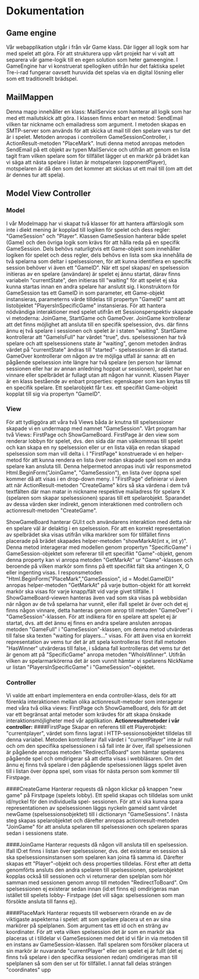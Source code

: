 # Dokumentation
## Game engine
Vår webapplikation utgår i från vår Game klass. Där ligger all logik som har med spelet att göra. För att strukturera upp vårt projekt har vi valt att separera vår game-logik till en egen solution som heter gameengine. I GameEngine har vi konstruerat spellogiken utifrån hur det faktiska spelet Tre-i-rad fungerar oavsett huruvida det spelas via en digital lösning eller som ett traditionellt brädspel. 

## MailMappen
Denna mapp innehåller en klass: MailService som hanterar all logik som har med ett mailutskick att göra. I klassen finns enbart en metod: SendEmail vilken tar nickname och emailadress som argument. I metoden skapas en SMTP-server som används för att skicka ut mail till den spelare vars tur det är i spelet. Metoden anropas i controllern GameSessionController, i ActionResult-metoden "PlaceMark". Inuti denna metod anropas metoden SendEmail på ett objekt av typen MailService och utifrån att genom en lista tagit fram vilken spelare som för tillfället lägger ut en markör på brädet kan vi säga att nästa spelare i listan är motspelaren (opponentPlayer), motspelaren är då den som det kommer att skickas ut ett mail till (om att det är dennes tur att spela).

## Model View Controller
### Model
I vår Modelmapp har vi skapat två klasser för att hantera affärslogik som inte i diekt mening är kopplad till logiken för spelet och dess regler: "GameSession" och "Player". Klassen GameSession hanterar både spelet (Game) och den övriga logik som krävs för att hålla reda på en specifik GameSession. Dels behövs naturligtvis ett Game-objekt som innehåller logiken för spelet och dess regler, dels behövs en lista som ska innehålla de två spelarna som deltar i spelsessionen, för att kunna identifiera en specifik session behöver vi även ett "GameID". När ett spel skapas/ en spelsession initieras av en spelare (användare) är spelet ej ännu startat, därav finns variabeln "currentState", den initieras till "waiting" för att spelet ej ska kunna startas innan en andra spelare har anslutit sig. I konstruktorn för GameSession tas ett GameID in som parameter, ett Game-objekt instansieras, parameterns värde tilldelas till propertyn "GameID" samt att listobjektet "PlayersInSpecificGame" instansieras. 
För att hantera nödvändiga interaktioner med spelet utifrån ett Sessionsperspektiv skapade vi metoderna: JoinGame, StartGame och GameOver. JoinGame kontrollerar att det finns möjlighet att ansluta till en specifik spelsession, dvs. där finns ännu ej två spelare i sessionen och spelet är i staten "waiting". StartGame kontrollerar att "GameIsFull" har värdet "true", dvs. spelsessionen har två spelare och att spelsessionens state är "waiting", genom metoden ändras värdet på "currentState" ändras till "started"- spelsessionen är då startad. 
GameOver kontrollerar om någon av tre möjliga utfall är sanna: att en pågående spelsession inte längre har två spelare (en person har lämnat sessionen eller har av annan anledning hoppat ur sessionen), spelet har en vinnare eller spelbrädet är fullagt utan att någon har vunnit. 
Klassen Player är en klass bestående av enbart properties: egenskaper som kan knytas till en specifik spelare. Ett spelarobjekt får t.ex. ett specifikt Game-objekt kopplat till sig via propertyn "GameID". 

### View
För att tydliggöra att våra två Views båda är knutna till spelsessioner skapade vi en undermapp med namnet "GameSession". Vårt program har två Views: FirstPage och ShowGameBoard. 
FirstPage är den view som renderar lobbyn för spelet, dvs. den sida där man välkommnas till spelet och kan skapa en ny spelsession eller ur en lista välja en redan skapad spelsession som man vill delta i. I "FirstPage" konstruerade vi en helper-metod för att kunna rendera en lista över redan skapade spel som en andra spelare kan ansluta till. Denna helpermetod anropas inuti vår responsmetod Html.BeginForm("JoinGame", "GameSession"), en lista över öppna spel kommer då att visas i en drop-down meny. I "FirstPage" definierar vi även att när ActionResult-metoden "CreateGame" körs så ska värdena i dem två textfälten där man matar in nickname respektive mailadress för spelare X (spelaren som skapar spelsessionen) sparas till ett spelarobjekt. Sparandet av dessa värden sker indirekt, genom interaktionen med controllern och actionresult-metoden "CreateGame".

ShowGameBoard hanterar GUI:t och användarens interaktion med detta när en spelare väl är delaktig i en spelsession. För att en korrekt representation av spelbrädet ska visas utifrån vilka markörer som för tillfället finns placerade på brädet skapades helper-metoden "showMarkAt(int x, int y)". Denna metod interagerar med modellen genom propertyn "SpecificGame" i GameSession-objektet som refererar till ett specifikt "Game"-objekt, genom denna property kan vi anropa metoden "GetMarkAt" ur "Game"-klassen och beroende på vilken markör som finns på ett specifikt fält ska antingen X, O eller ingenting visas. I responsmetoden "Html.BeginForm("PlaceMark","GameSession", id = Model.GameID)" anropas helper-metoden "GetMarkAt" på varje button-objekt för att korrekt markör ska visas för varje knapp/fält vid varje givet tillfälle. I ShowGameBoard-viewen hanteras även vad som ska visas på webbsidan när någon av de två spelarna har vunnit, eller ifall spelet är över och det ej finns någon vinnare, detta hanteras genom anrop till metoden "GameOver" i "GameSession"-klassen. För att indikera för en spelare att spelet ej är startat, dvs. att det ännu ej finns en andra spelare ansluten anropas metoden "GameFull" i "GameSession"-klassen, om denna metod utvärderas till false ska texten "waiting for players..." visas. För att även visa en korrekt representation av vems tur det är att spela kontrolleras först ifall metoden "HasWinner" utvärderas till false, i sådana fall kontrolleras det vems tur det är genom att på "SpecificGame" anropa metoden "WhoIsWinner". Utifrån vilken av spelarmarkörerna det är som vunnit hämtar vi spelarens NickName ur listan "PlayersInSpecificGame" i "GameSession"-objektet. 
		
		
### Controller 
Vi valde att enbart implementera en enda controller-klass, dels för att förenkla interaktionen mellan olika actionresult-metoder som interagerar med våra två olika views: 
FirstPage och ShowGameBoard, dels för att det var ett begränsat antal metoder som krävdes för att skapa önskade interaktionsmöjligheter med vår applikation. 
**Actionresultmetoder i vår controller:**
####FirstPage
Skapar en referens till ett Playerobjekt: "currentplayer", värdet som finns lagrat i HTTP-sessionsobjektet tilldelas till denna variabel. Metoden kontrollerar ifall värdet i "currentPlayer" 
inte är null och om den specifika spelsessionen i så fall inte är över, ifall spelsessionen är pågående anropas metoden "RedirectToBoard" som hämtar spelarens pågående spel och omdirigerar så 
att detta visas i webbläsaren. Om det ännu ej finns två spelare i den pågående spelsessionen läggs spelet även till i listan över öppna spel, som visas för nästa person som kommer till Firstpage.

####CreateGame
Hanterar requests då någon klickar på knappen "new game" på Firstpage (spelets lobby). Ett spelid skapas och tilldelas som unikt id/nyckel för den individuella spel-
sessionen. För att vi ska kunna spara representationen av spelsessionen läggs nyckeln gameid samt värdet newGame (spelsessionsobjektet) till i dictionaryn "GameSessions". I nästa steg skapas spelarobjektet
och därefter anropas actionresult-metoden "JoinGame" för att ansluta spelaren till spelsessionen och spelaren sparas sedan i sessionens state. 

####JoinGame 
Hanterar requests då någon vill ansluta till en spelsession. Ifall ID:et finns i listan över spelsessioner, dvs. det existerar en session så ska 
spelsessionsinstansen som spelaren kan joina få samma id. Därefter skapas ett "Player"-objekt och dess properties tilldelas. 
Först efter att detta genomförts ansluts den andra spelaren till spelsessionen, spelarobjektet kopplas också till sessionen och vi returnerar den spelplan som hör samman med sessionen
genom anrop till metoden "RedirectToBoard". Om spelsessionen ej existerar sedan innan (id:et finns ej) omdirigeras man istället till spelets lobby- Firstpage (det vill säga: spelsessionen
som man försökte ansluta till fanns ej).

####PlaceMark
Hanterar requests till webservern rörande en av de viktigaste aspekterna i spelet: att som spelare placera ut en av sina markörer på
spelplanen. Som argument tas ett id och en sträng av koordinater. För att veta vilken spelsession det är som en markör ska placeras ut
i tilldelar vi GameSessionen med det id vi får in via metoden till en instans av GameSession-klassen. Ifall spelaren som
försöker placera ut sin markör är nuvarande "currentPlayer" eller om spelet ej är fullt (det ej finns två spelare i den specifika sessionen redan)
omdirigeras man till spelplanen så som den ser ut för tillfället. I annat fall delas strängen "coordinates" upp 



